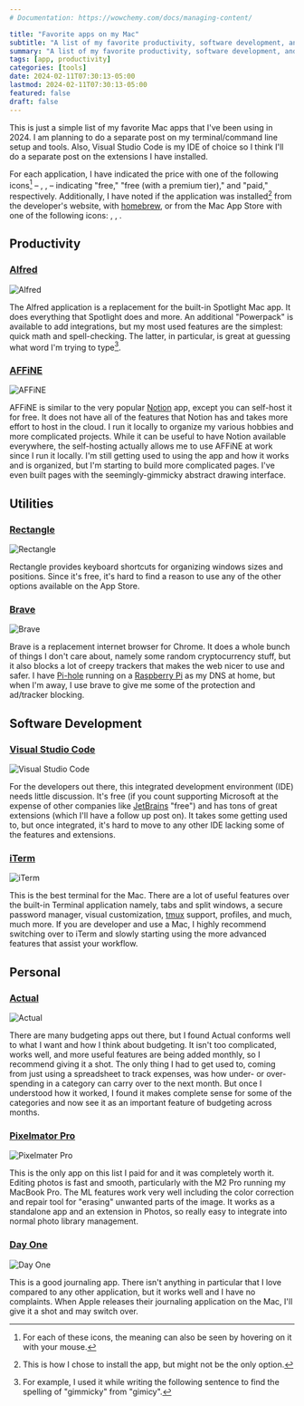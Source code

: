 ```yaml
---
# Documentation: https://wowchemy.com/docs/managing-content/

title: "Favorite apps on my Mac"
subtitle: "A list of my favorite productivity, software development, and personal applications on my MacBook."
summary: "A list of my favorite productivity, software development, and personal applications on my MacBook."
tags: [app, productivity]
categories: [tools]
date: 2024-02-11T07:30:13-05:00
lastmod: 2024-02-11T07:30:13-05:00
featured: false
draft: false
---
```


This is just a simple list of my favorite Mac apps that I've been using in 2024.
I am planning to do a separate post on my terminal/command line setup and tools.
Also, Visual Studio Code is my IDE of choice so I think I'll do a separate post on the extensions I have installed.

For each application, I have indicated the price with one of the following icons[^2] – <i class="fa-solid fa-hand-holding-heart" title="Free"></i>, <i class="fa-solid fa-hand-holding-dollar" title="Free (with an optional Premium tier)"></i>, <i class="fa-solid fa-dollar-sign" title="Paid"></i> – indicating "free," "free (with a premium tier)," and "paid," respectively.
Additionally, I have noted if the application was installed[^1] from the developer's website, with [homebrew](https://brew.sh), or from the Mac App Store with one of the following icons: <i class="fa-solid fa-globe" title="Installed from developer's website"></i>, <i class="fa-solid fa-beer-mug-empty" title="Installed with Homebrew"></i>, <i class="fa-brands fa-apple" title="Installed from the Mac App Store"></i>.

[^1]: This is how I chose to install the app, but might not be the only option.
[^2]: For each of these icons, the meaning can also be seen by hovering on it with your mouse.

<!-- 
Price: 305C7D
Download: 305C7D

<i class="fa-solid fa-hand-holding-heart" title="Free" style="color:#305C7D"></i>
<i class="fa-solid fa-hand-holding-dollar" title="Free (with an optional Premium tier)" style="color:#305C7D"></i>
<i class="fa-solid fa-dollar-sign" title="Paid" style="color:#305C7D"></i>

<i class="fa-solid fa-globe" title="Installed from developer's website" style="color:#305C7D"></i>
<i class="fa-solid fa-beer-mug-empty" title="Installed with Homebrew" style="color:#305C7D"></i>
<i class="fa-brands fa-apple" title="Installed from the Mac App Store" style="color:#305C7D"></i> 
-->

## Productivity

### [Alfred](https://www.alfredapp.com)

<i class="fa-solid fa-hand-holding-dollar" title="Free (with an optional Premium tier)" style="color:#305C7D"></i>
<i class="fa-solid fa-globe" title="Installed from developer's website" style="color:#305C7D"></i>

<img src="./images/alfred.png" title="Example image of Alfred search bar." alt="Alfred"></img>

The Alfred application is a replacement for the built-in Spotlight Mac app.
It does everything that Spotlight does and more.
An additional "Powerpack" is available to add integrations, but my most used features are the simplest: quick math and spell-checking.
The latter, in particular, is great at guessing what word I'm trying to type[^3].

[^3]: For example, I used it while writing the following sentence to find the spelling of "gimmicky" from "gimicy".

### [AFFiNE](https://affine.pro)

<i class="fa-solid fa-hand-holding-dollar" title="Free (with an optional Premium tier)" style="color:#305C7D"></i>
<i class="fa-solid fa-beer-mug-empty" title="Installed with Homebrew" style="color:#305C7D"></i>

<img src="./images/affine.webp" title="Example image of AFFiNE." alt="AFFiNE"></img>

AFFiNE is similar to the very popular [Notion](https://www.notion.so) app, except you can self-host it for free.
It does not have all of the features that Notion has and takes more effort to host in the cloud.
I run it locally to organize my various hobbies and more complicated projects.
While it can be useful to have Notion available everywhere, the self-hosting actually allows me to use AFFiNE at work since I run it locally.
I'm still getting used to using the app and how it works and is organized, but I'm starting to build more complicated pages.
I've even built pages with the seemingly-gimmicky abstract drawing interface.

## Utilities

### [Rectangle](https://rectangleapp.com)

<i class="fa-solid fa-hand-holding-heart" title="Free" style="color:#305C7D"></i>
<i class="fa-solid fa-beer-mug-empty" title="Installed with Homebrew" style="color:#305C7D"></i>

<img src="./images/rectangle.png" title="Example image of Rectangle settings pane." alt="Rectangle"></img>

Rectangle provides keyboard shortcuts for organizing windows sizes and positions.
Since it's free, it's hard to find a reason to use any of the other options available on the App Store.

### [Brave](https://brave.com)

<i class="fa-solid fa-hand-holding-heart" title="Free" style="color:#305C7D"></i>
<i class="fa-solid fa-beer-mug-empty" title="Installed with Homebrew" style="color:#305C7D"></i>

<img src="./images/brave.webp" title="Example image of Brave." alt="Brave"></img>

Brave is a replacement internet browser for Chrome.
It does a whole bunch of things I don't care about, namely some random cryptocurrency stuff, but it also blocks a lot of creepy trackers that makes the web nicer to use and safer.
I have [Pi-hole](https://pi-hole.net) running on a [Raspberry Pi](https://www.raspberrypi.com) as my DNS at home, but when I'm away, I use brave to give me some of the protection and ad/tracker blocking.

## Software Development

### [Visual Studio Code](https://code.visualstudio.com)

<i class="fa-solid fa-hand-holding-heart" title="Free" style="color:#305C7D"></i>
<i class="fa-solid fa-globe" title="Installed from developer's website" style="color:#305C7D"></i>

<img src="./images/vscode.png" title="Example image of Visual Studio Code (as I write this post)." alt="Visual Studio Code"></img>

For the developers out there, this integrated development environment (IDE) needs little discussion.
It's free (if you count supporting Microsoft at the expense of other companies like [JetBrains](https://www.jetbrains.com) "free") and has tons of great extensions (which I'll have a follow up post on).
It takes some getting used to, but once integrated, it's hard to move to any other IDE lacking some of the features and extensions.

### [iTerm](https://iterm2.com)

<i class="fa-solid fa-hand-holding-heart" title="Free" style="color:#305C7D"></i>
<i class="fa-solid fa-globe" title="Installed from developer's website" style="color:#305C7D"></i>

<img src="./images/iterm2.png" title="Example image of iTerm." alt="iTerm"></img>

This is the best terminal for the Mac.
There are a lot of useful features over the built-in Terminal application namely, tabs and split windows, a secure password manager, visual customization, [tmux](https://github.com/tmux/tmux/wiki) support, profiles, and much, much more.
If you are developer and use a Mac, I highly recommend switching over to iTerm and slowly starting using the more advanced features that assist your workflow.

## Personal

### [Actual](https://actualbudget.com)

<i class="fa-solid fa-hand-holding-dollar" title="Free (with an optional Premium tier)" style="color:#305C7D"></i>
<i class="fa-solid fa-globe" title="Installed from developer's website" style="color:#305C7D"></i>

<img src="./images/actual.png" title="Example image of Actual." alt="Actual"></img>

There are many budgeting apps out there, but I found Actual conforms well to what I want and how I think about budgeting.
It isn't too complicated, works well, and more useful features are being added monthly, so I recommend giving it a shot.
The only thing I had to get used to, coming from just using a spreadsheet to track expenses, was how under- or over-spending in a category can carry over to the next month.
But once I understood how it worked, I found it makes complete sense for some of the categories and now see it as an important feature of budgeting across months.

### [Pixelmator Pro](https://www.pixelmator.com/pro/)

<i class="fa-solid fa-dollar-sign" title="Paid" style="color:#305C7D"></i>
<i class="fa-brands fa-apple" title="Installed from the Mac App Store" style="color:#305C7D"></i>

<img src="./images/pixelmatorpro.webp" title="Example image of Pixelmater Pro." alt="Pixelmater Pro"></img>

This is the only app on this list I paid for and it was completely worth it.
Editing photos is fast and smooth, particularly with the M2 Pro running my MacBook Pro.
The ML features work very well including the color correction and repair tool for "erasing" unwanted parts of the image.
It works as a standalone app and an extension in Photos, so really easy to integrate into normal photo library management.

### [Day One](https://dayoneapp.com)

<i class="fa-solid fa-hand-holding-dollar" title="Free (with an optional Premium tier)" style="color:#305C7D"></i>
<i class="fa-brands fa-apple" title="Installed from the Mac App Store" style="color:#305C7D"></i>

<img src="./images/dayone.jpg" title="Example image of Day One." alt="Day One"></img>

This is a good journaling app.
There isn't anything in particular that I love compared to any other application, but it works well and I have no complaints.
When Apple releases their journaling application on the Mac, I'll give it a shot and may switch over.
